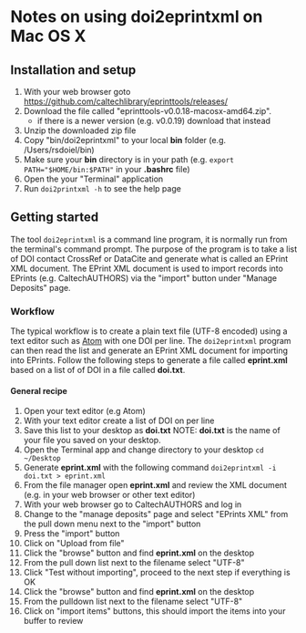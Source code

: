 
# Notes on using doi2eprintxml on Mac OS X

## Installation and setup

1. With your web browser goto https://github.com/caltechlibrary/eprinttools/releases/
2. Download the file called "eprinttools-v0.0.18-macosx-amd64.zip".
    + if there is a newer version (e.g. v0.0.19) download that instead
3. Unzip the downloaded zip file
4. Copy "bin/doi2eprintxml" to your local **bin** folder 
    (e.g. /Users/rsdoiel/bin)
5. Make sure your **bin** directory is in your path
    (e.g. `export PATH="$HOME/bin:$PATH"` in your **.bashrc** file)
5. Open the your "Terminal" application
6. Run `doi2printxml -h` to see the help page

## Getting started

The tool `doi2eprintxml` is a command line program, it is normally
run from the terminal's command prompt. The purpose of the program 
is to take a list of DOI contact CrossRef or DataCite and generate 
what is called an EPrint XML document. The EPrint XML document is 
used to import records into EPrints (e.g. CaltechAUTHORS) via 
the "import" button under "Manage Deposits" page.

### Workflow

The typical workflow is to create a plain text file (UTF-8 encoded)
using a text editor such as [Atom](https://atom.io) with one DOI 
per line. The `doi2eprintxml` program can then read the list and 
generate an EPrint XML document for importing into EPrints. Follow 
the following steps to generate a file called **eprint.xml** based 
on a list of of DOI in a file called **doi.txt**.

#### General recipe

1. Open your text editor (e.g Atom)
2. With your text editor create a list of DOI on per line 
3. Save this list to your desktop as **doi.txt**
    NOTE: **doi.txt** is the name of your file you saved on your desktop.
4. Open the Terminal app and change directory to your desktop
    `cd ~/Desktop`
5. Generate **eprint.xml** with the following command
    `doi2eprintxml -i doi.txt > eprint.xml`
6. From the file manager open **eprint.xml** and review the XML document (e.g. in your web browser or other text editor)
7. With your web browser go to CaltechAUTHORS and log in
8. Change to the "manage deposits" page and select "EPrints XML" from the pull down menu next to the "import" button
9. Press the "import" button
10. Click on "Upload from file"
11. Click the "browse" button and find **eprint.xml** on the desktop
12. From the pull down list next to the filename select "UTF-8"
13. Click "Test without importing", proceed to the next step if everything is OK
14. Click the "browse" button and find **eprint.xml** on the desktop
15. From the pulldown list next to the filename select "UTF-8"
16. Click on "import items" buttons, this should import the items into your buffer to review

